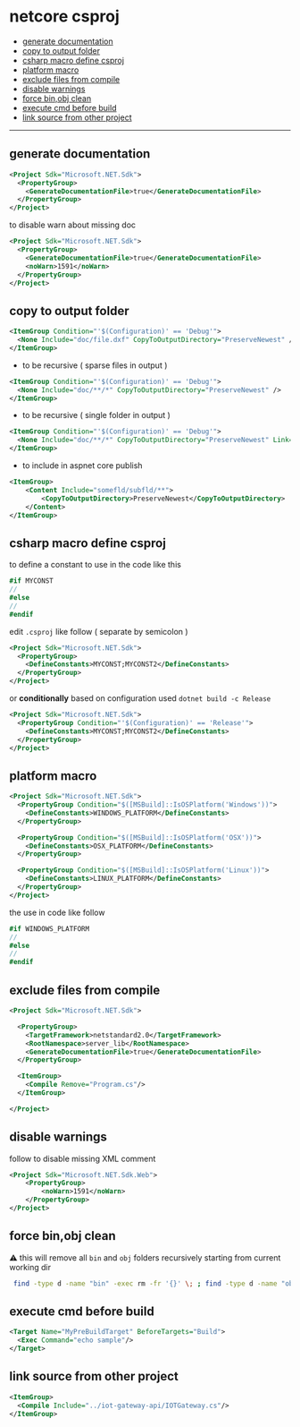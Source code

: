 # netcore csproj

<!-- TOC -->
* [generate documentation](#generate-documentation)
* [copy to output folder](#copy-to-output-folder)
* [csharp macro define csproj](#csharp-macro-define-csproj)
* [platform macro](#platform-macro)
* [exclude files from compile](#exclude-files-from-compile)
* [disable warnings](#disable-warnings)
* [force bin,obj clean](#force-binobj-clean)
* [execute cmd before build](#execute-cmd-before-build)
* [link source from other project](#link-source-from-other-project)
<!-- TOCEND -->

<hr/>

## generate documentation

```xml
<Project Sdk="Microsoft.NET.Sdk">
  <PropertyGroup>    
    <GenerateDocumentationFile>true</GenerateDocumentationFile>
  </PropertyGroup>
</Project>
```

to disable warn about missing doc

```xml
<Project Sdk="Microsoft.NET.Sdk">
  <PropertyGroup>    
    <GenerateDocumentationFile>true</GenerateDocumentationFile>
    <noWarn>1591</noWarn>
  </PropertyGroup>
</Project>
```

## copy to output folder

```xml
<ItemGroup Condition="'$(Configuration)' == 'Debug'">
  <None Include="doc/file.dxf" CopyToOutputDirectory="PreserveNewest" />
</ItemGroup>
```

- to be recursive ( sparse files in output )

```xml
<ItemGroup Condition="'$(Configuration)' == 'Debug'">
  <None Include="doc/**/*" CopyToOutputDirectory="PreserveNewest" />
</ItemGroup>
```

- to be recursive ( single folder in output )

```xml
<ItemGroup Condition="'$(Configuration)' == 'Debug'">
  <None Include="doc/**/*" CopyToOutputDirectory="PreserveNewest" Link="doc/%(RecursiveDir)/%(Filename)%(Extension)" />
</ItemGroup>
```

- to include in aspnet core publish

```xml
<ItemGroup>
    <Content Include="somefld/subfld/**">
        <CopyToOutputDirectory>PreserveNewest</CopyToOutputDirectory>
    </Content>
</ItemGroup>
```

## csharp macro define csproj

to define a constant to use in the code like this

```csharp
#if MYCONST
//
#else
//
#endif
```

edit `.csproj` like follow ( separate by semicolon )


```xml
<Project Sdk="Microsoft.NET.Sdk">
  <PropertyGroup>
    <DefineConstants>MYCONST;MYCONST2</DefineConstants>  
  </PropertyGroup>
</Project>
```

or **conditionally** based on configuration used `dotnet build -c Release`

```xml
<Project Sdk="Microsoft.NET.Sdk">
  <PropertyGroup Condition="'$(Configuration)' == 'Release'">
    <DefineConstants>MYCONST;MYCONST2</DefineConstants>  
  </PropertyGroup>  
</Project>
```

## platform macro

```xml
<Project Sdk="Microsoft.NET.Sdk">
  <PropertyGroup Condition="$([MSBuild]::IsOSPlatform('Windows'))">
    <DefineConstants>WINDOWS_PLATFORM</DefineConstants>  
  </PropertyGroup>  

  <PropertyGroup Condition="$([MSBuild]::IsOSPlatform('OSX'))">
    <DefineConstants>OSX_PLATFORM</DefineConstants>  
  </PropertyGroup>  

  <PropertyGroup Condition="$([MSBuild]::IsOSPlatform('Linux'))">
    <DefineConstants>LINUX_PLATFORM</DefineConstants>  
  </PropertyGroup>
</Project>
```

the use in code like follow

```cs
#if WINDOWS_PLATFORM
//
#else
//
#endif
```

## exclude files from compile

```xml
<Project Sdk="Microsoft.NET.Sdk">

  <PropertyGroup>
    <TargetFramework>netstandard2.0</TargetFramework>
    <RootNamespace>server_lib</RootNamespace>
    <GenerateDocumentationFile>true</GenerateDocumentationFile>    
  </PropertyGroup>

  <ItemGroup>
    <Compile Remove="Program.cs"/>
  </ItemGroup>

</Project>
```

## disable warnings

follow to disable missing XML comment

```xml
<Project Sdk="Microsoft.NET.Sdk.Web">
    <PropertyGroup>
        <noWarn>1591</noWarn>
    </PropertyGroup>
</Project>
```

## force bin,obj clean

:warning: this will remove all `bin` and `obj` folders recursively starting from current working dir

```sh
 find -type d -name "bin" -exec rm -fr '{}' \; ; find -type d -name "obj" -exec rm -fr '{}' \;
```

## execute cmd before build

```xml
<Target Name="MyPreBuildTarget" BeforeTargets="Build">
  <Exec Command="echo sample"/>
</Target>
```

## link source from other project

```xml
<ItemGroup>
  <Compile Include="../iot-gateway-api/IOTGateway.cs"/>
</ItemGroup>
```
